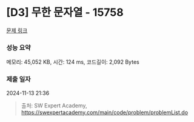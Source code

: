 # [D3] 무한 문자열 - 15758 

[문제 링크](https://swexpertacademy.com/main/code/problem/problemDetail.do?contestProbId=AYP5JmsqcngDFATW) 

### 성능 요약

메모리: 45,052 KB, 시간: 124 ms, 코드길이: 2,092 Bytes

### 제출 일자

2024-11-13 21:36



> 출처: SW Expert Academy, https://swexpertacademy.com/main/code/problem/problemList.do
